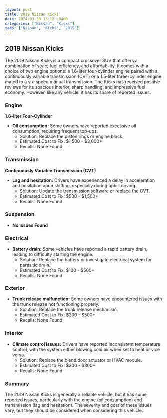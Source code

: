 ```yaml
---
layout: post
title: 2019 Nissan Kicks
date: 2024-03-30 13:12 -0400
categories: ["Nissan", "Kicks"]
tags: ["Nissan", "Kicks", "2019"]
---
```

## 2019 Nissan Kicks

The 2019 Nissan Kicks is a compact crossover SUV that offers a combination of style, fuel efficiency, and affordability. It comes with a choice of two engine options: a 1.6-liter four-cylinder engine paired with a continuously variable transmission (CVT) or a 1.5-liter three-cylinder engine mated to a six-speed manual transmission. The Kicks has received positive reviews for its spacious interior, sharp handling, and impressive fuel economy. However, like any vehicle, it has its share of reported issues.

### Engine

**1.6-liter Four-Cylinder**

* **Oil consumption:** Some owners have reported excessive oil consumption, requiring frequent top-ups.
    * Solution: Replace the piston rings or engine block.
    * Estimated Cost to Fix: $1,500 - $3,000+
    * Recalls: None Found

### Transmission

**Continuously Variable Transmission (CVT)**

* **Lag and hesitation:** Drivers have experienced a delay in acceleration and hesitation upon shifting, especially during uphill driving.
    * Solution: Update the transmission software or replace the CVT.
    * Estimated Cost to Fix: $500 - $1,500+
    * Recalls: None Found

### Suspension

* **No Issues Found**

### Electrical

* **Battery drain:** Some vehicles have reported a rapid battery drain, leading to difficulty starting the engine.
    * Solution: Replace the battery or investigate electrical system for parasitic drain.
    * Estimated Cost to Fix: $100 - $500+
    * Recalls: None Found

### Exterior

* **Trunk release malfunction:** Some owners have encountered issues with the trunk release not functioning properly.
    * Solution: Replace the trunk release mechanism.
    * Estimated Cost to Fix: $200 - $500+
    * Recalls: None Found

### Interior

* **Climate control issues:** Drivers have reported inconsistent temperature control, with the system either blowing cold air when set to heat or vice versa.
    * Solution: Replace the blend door actuator or HVAC module.
    * Estimated Cost to Fix: $300 - $800+
    * Recalls: None Found

### Summary

The 2019 Nissan Kicks is generally a reliable vehicle, but it has some reported issues, particularly with the engine (oil consumption) and transmission (lag and hesitation). The severity and cost of these issues vary, but they should be considered when considering this vehicle.
